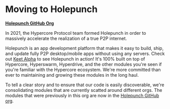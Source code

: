 # Moving to Holepunch

__[Holepunch GitHub Org](https://github.com/holepunchto)__

In 2021, the Hypercore Protocol team formed Holepunch in order to massively accelerate the realization of a true P2P internet. 

Holepunch is an app development platform that makes it easy to build, ship, and update fully P2P desktop/mobile apps without using any servers. Check out [Keet Alpha](https://keet.io) to see Holepunch in action! It's 100% built on top of Hypercore, Hyperswarm, Hyperdrive, and the other modules you're seen if you're familiar with the Hypercore ecosystem. We're more committed than ever to maintaining and growing these modules in the long haul.

To tell a clear story and to ensure that our code is easily discoverable, we're consolidating modules that are currently scatted around different orgs. The modules that were previously in this org are now in the [Holepunch GitHub org](https://github.com/holepunchto).

